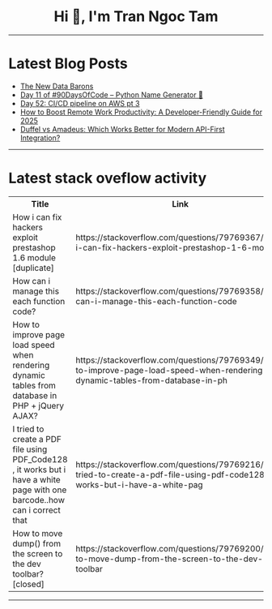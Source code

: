 <h1 align="center">Hi 👋, I'm Tran Ngoc Tam</h1>

---

# Latest Blog Posts 
<!-- BLOG-POST-LIST:START -->
- [The New Data Barons](https://dev.to/rawveg/the-new-data-barons-5bfj)
- [Day 11 of #90DaysOfCode – Python Name Generator 🎉](https://dev.to/momina_raheelmoona_c59/day-11-of-90daysofcode-python-name-generator-1fej)
- [Day 52: CI/CD pipeline on AWS pt 3](https://dev.to/udoh_deborah_b1e484c474bf/day-52-cicd-pipeline-on-aws-pt-3-318g)
- [How to Boost Remote Work Productivity: A Developer-Friendly Guide for 2025](https://dev.to/teamcamp/how-to-boost-remote-work-productivity-a-developer-friendly-guide-for-2025-2bbk)
- [Duffel vs Amadeus: Which Works Better for Modern API-First Integration?](https://dev.to/ravi_makhija/duffel-vs-amadeus-which-works-better-for-modern-api-first-integration-49p4)
<!-- BLOG-POST-LIST:END -->

---

# Latest stack oveflow activity
<table>
  <tr><th>Title</th><th>Link</th></tr>
  <!-- STACKOVERFLOW:START --><tr><td>How i can fix hackers exploit prestashop 1.6 module [duplicate]</td><td>https://stackoverflow.com/questions/79769367/how-i-can-fix-hackers-exploit-prestashop-1-6-module</td></tr><tr><td>How can i manage this each function code?</td><td>https://stackoverflow.com/questions/79769358/how-can-i-manage-this-each-function-code</td></tr><tr><td>How to improve page load speed when rendering dynamic tables from database in PHP + jQuery AJAX?</td><td>https://stackoverflow.com/questions/79769349/how-to-improve-page-load-speed-when-rendering-dynamic-tables-from-database-in-ph</td></tr><tr><td>I tried to create a PDF file using PDF_Code128 , it works but i have a white page with one barcode..how can i correct that</td><td>https://stackoverflow.com/questions/79769216/i-tried-to-create-a-pdf-file-using-pdf-code128-it-works-but-i-have-a-white-pag</td></tr><tr><td>How to move dump&lpar;&rpar; from the screen to the dev toolbar? [closed]</td><td>https://stackoverflow.com/questions/79769200/how-to-move-dump-from-the-screen-to-the-dev-toolbar</td></tr><!-- STACKOVERFLOW:END -->
</table>

---


